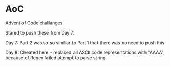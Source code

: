# AoC
Advent of Code challanges

Stared to push these from Day 7.

Day 7: Part 2 was so so similiar to Part 1 that there was no need to push this.

Day 8: Cheated here - replaced all ASCII code representations with "AAAA", because of Regex failed attempt to parse string.